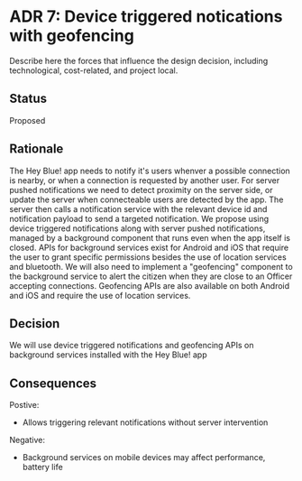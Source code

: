 # ADR 7: Device triggered notications with geofencing 
Describe here the forces that influence the design decision, including technological, cost-related, and project local. 

## Status
Proposed 

## Rationale 
The Hey Blue! app needs to notify it's users whenver a possible connection is nearby, or when a connection is requested by another user. For server pushed notifications we need to detect proximity on the server side, or update the server when connecteable users are detected by the app. The server then calls a notification service with the relevant device id and notification payload to send a targeted notification.
We propose using device triggered notifications along with server pushed notifications, managed by a  background component that runs even when the app itself is closed. APIs for background services exist for Android and iOS that require the user to grant specific permissions besides the use of location services and bluetooth. 
We will also need to implement a "geofencing" component to the background service to alert the citizen when they are close to an Officer accepting connections. Geofencing APIs are also available on both Android and iOS and require the use of location services.

## Decision 
We will use device triggered notifications and geofencing APIs on background services installed with the Hey Blue! app

## Consequences
Postive:
+ Allows triggering relevant notifications without server intervention 

Negative:  
+ Background services on mobile devices may affect performance, battery life